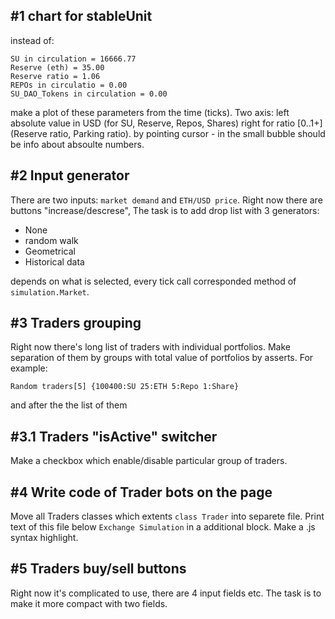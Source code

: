 #1 chart for stableUnit
---
instead of:
```
SU in circulation = 16666.77
Reserve (eth) = 35.00
Reserve ratio = 1.06
REPOs in circulatio = 0.00
SU_DAO_Tokens in circulation = 0.00
```
make a plot of these parameters from the time (ticks).
Two axis: left absolute value in USD (for SU, Reserve, Repos, Shares)
right for ratio \[0..1+\] (Reserve ratio, Parking ratio).
by pointing cursor - in the small bubble should be info about absoulte numbers.


#2 Input generator
---
There are two inputs: `market demand` and `ETH/USD price`.
Right now there are buttons "increase/descrese",
The task is to add drop list with 3 generators:
* None
* random walk
* Geometrical
* Historical data

depends on what is selected, every tick call corresponded method of
`simulation.Market`.


#3 Traders grouping
---
Right now there's long list of traders with individual portfolios.
Make separation of them by groups with total value of portfolios by asserts.
For example:

`Random traders[5] {100400:SU 25:ETH 5:Repo 1:Share}`

and after the the list of them

#3.1 Traders "isActive" switcher
---
Make a checkbox which enable/disable particular group of traders.

#4 Write code of Trader bots on the page
---
Move all Traders classes which extents `class Trader` into
separete file. Print text of this file below `Exchange Simulation`
in a additional block. Make a .js syntax highlight.

#5 Traders buy/sell buttons
---
Right now it's complicated to use, there are 4 input fields etc.
The task is to make it more compact with two fields.


